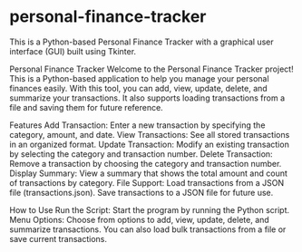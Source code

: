# personal-finance-tracker
This is a Python-based Personal Finance Tracker with a graphical user interface (GUI) built using Tkinter.

Personal Finance Tracker
Welcome to the Personal Finance Tracker project! This is a Python-based application to help you manage your personal finances easily. With this tool, you can add, view, update, delete, and summarize your transactions. It also supports loading transactions from a file and saving them for future reference.

Features
Add Transaction: Enter a new transaction by specifying the category, amount, and date.
View Transactions: See all stored transactions in an organized format.
Update Transaction: Modify an existing transaction by selecting the category and transaction number.
Delete Transaction: Remove a transaction by choosing the category and transaction number.
Display Summary: View a summary that shows the total amount and count of transactions by category.
File Support:
Load transactions from a JSON file (transactions.json).
Save transactions to a JSON file for future use.

How to Use
Run the Script: Start the program by running the Python script.
Menu Options:
Choose from options to add, view, update, delete, and summarize transactions.
You can also load bulk transactions from a file or save current transactions.
